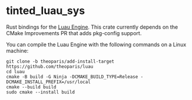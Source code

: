 # tinted_luau_sys

Rust bindings for the [Luau Engine](https://github.com/luau-lang/luau).
This crate currently depends on the CMake Improvements PR that adds pkg-config support.

You can compile the Luau Engine with the following commands on a Linux machine:

```shell
git clone -b theoparis/add-install-target https://github.com/theoparis/luau
cd luau
cmake -B build -G Ninja -DCMAKE_BUILD_TYPE=Release -DCMAKE_INSTALL_PREFIX=/usr/local
cmake --build build
sudo cmake --install build
```
